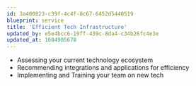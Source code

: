 ```yaml
---
id: 3a400823-c39f-4c4f-8c67-6452d5440519
blueprint: service
title: 'Efficient Tech Infrastructure'
updated_by: e5e4bcc6-19ff-439c-8da4-c34b26fc4e3e
updated_at: 1684905678
---
```

- Assessing your current technology ecosystem
- Recommending integrations and applications for efficiency
- Implementing and Training your team on new tech
